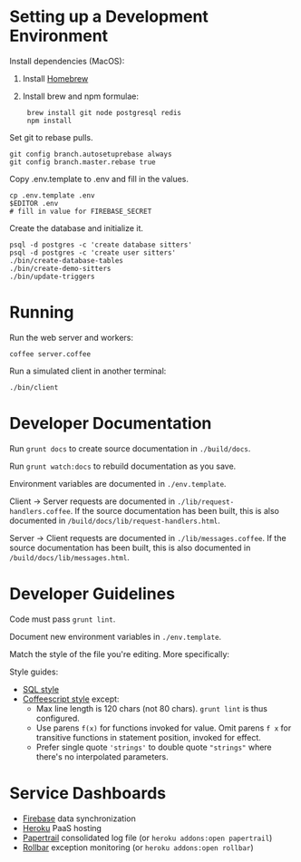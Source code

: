 # Setting up a Development Environment

Install dependencies (MacOS):

1. Install [Homebrew](http://brew.sh)
2. Install brew and npm formulae:

        brew install git node postgresql redis
        npm install

Set git to rebase pulls.

    git config branch.autosetuprebase always
    git config branch.master.rebase true

Copy .env.template to .env and fill in the values.

    cp .env.template .env
    $EDITOR .env
    # fill in value for FIREBASE_SECRET

Create the database and initialize it.

    psql -d postgres -c 'create database sitters'
    psql -d postgres -c 'create user sitters'
    ./bin/create-database-tables
    ./bin/create-demo-sitters
    ./bin/update-triggers


# Running

Run the web server and workers:

    coffee server.coffee

Run a simulated client in another terminal:

    ./bin/client


# Developer Documentation

Run `grunt docs` to create source documentation in `./build/docs`.

Run `grunt watch:docs` to rebuild documentation as you save.

Environment variables are documented in `./env.template`.

Client -> Server requests are documented in `./lib/request-handlers.coffee`.
If the source documentation has been built, this is also documented in `/build/docs/lib/request-handlers.html`.

Server -> Client requests are documented in `./lib/messages.coffee`.
If the source documentation has been built, this is also documented in `/build/docs/lib/messages.html`.


# Developer Guidelines

Code must pass `grunt lint`.

Document new environment variables in `./env.template`.

Match the style of the file you're editing. More specifically:

Style guides:

- [SQL style](http://www.craigkerstiens.com/2012/11/17/how-i-write-sql/)
- [Coffeescript style](https://github.com/polarmobile/coffeescript-style-guide) except:
  - Max line length is 120 chars (not 80 chars). `grunt lint` is thus configured.
  - Use parens `f(x)` for functions invoked for value. Omit parens `f x` for transitive functions in statement position, invoked for effect.
  - Prefer single quote `'strings'` to double quote `"strings"` where there's no interpolated parameters.


# Service Dashboards

- [Firebase](https://sevensitters.firebaseio.com/) data synchronization
- [Heroku](https://dashboard.heroku.com/apps/sevensitters-api/resources) PaaS hosting
- [Papertrail](https://papertrailapp.com/systems/sevensitters-api/dashboard) consolidated log file (or `heroku addons:open papertrail`)
- [Rollbar](https://rollbar.com/project/5918/) exception monitoring (or `heroku addons:open rollbar`)
